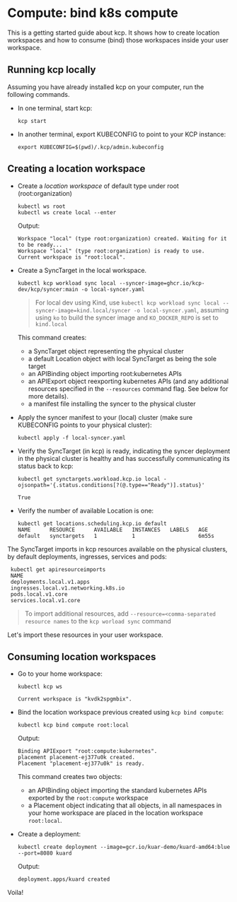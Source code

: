 # Compute: bind k8s compute

This is a getting started guide about kcp. It shows how to create location workspaces and how to consume (bind) those workspaces inside your user workspace.

## Running kcp locally

Assuming you have already installed kcp on your computer, run
the following commands.

- In one terminal, start kcp:

  ```shell
  kcp start
  ```

- In another terminal, export KUBECONFIG to point to your KCP instance:

   ```shell
   export KUBECONFIG=$(pwd)/.kcp/admin.kubeconfig
   ```

## Creating a location workspace

- Create a *location workspace* of default type under root (root:organization)

   ```shell
   kubectl ws root
   kubectl ws create local --enter
   ```

  Output:

   ```{ .bash .no-copy }
   Workspace "local" (type root:organization) created. Waiting for it to be ready...
   Workspace "local" (type root:organization) is ready to use.
   Current workspace is "root:local".
   ```

- Create a SyncTarget in the local workspace.

    ```shell
    kubectl kcp workload sync local --syncer-image=ghcr.io/kcp-dev/kcp/syncer:main -o local-syncer.yaml
    ```

  > For local dev using Kind, use `kubectl kcp workload sync local --syncer-image=kind.local/syncer -o local-syncer.yaml`, assuming using `ko` to build the syncer image and `KO_DOCKER_REPO` is set to `kind.local`

  This command creates:
  - a SyncTarget object representing the physical cluster
  - a default Location object with local SyncTarget as being the sole target
  - an APIBinding object importing root:kubernetes APIs
  - an APIExport object reexporting kubernetes APIs (and any additional resources specified in the `--resources` command flag. See below for more details).
  - a manifest file installing the syncer to the physical cluster

- Apply the syncer manifest to your (local) cluster (make sure KUBECONFIG points to your physical cluster):

  ```shell
  kubectl apply -f local-syncer.yaml
  ```

- Verify the SyncTarget (in kcp) is ready, indicating the syncer deployment in the physical cluster is healthy and has successfully communicating its status back to kcp:

  ```shell
  kubectl get synctargets.workload.kcp.io local -ojsonpath='{.status.conditions[?(@.type=="Ready")].status}'
  ```

  ```shell
  True
  ```

- Verify the number of available Location is one:

  ```shell
  kubectl get locations.scheduling.kcp.io default
  NAME      RESOURCE      AVAILABLE   INSTANCES   LABELS   AGE
  default   synctargets   1           1                    6m55s
  ```

The SyncTarget imports in kcp resources available on the physical clusters, by default deployments, ingresses, services and pods:

   ```shell
    kubectl get apiresourceimports
    NAME
    deployments.local.v1.apps
    ingresses.local.v1.networking.k8s.io
    pods.local.v1.core
    services.local.v1.core
   ```

  > To import additional resources, add `--resource=<comma-separated resource names` to the `kcp worload sync` command

Let's import these resources in your user workspace.

## Consuming location workspaces

- Go to your home workspace:

   ```shell
   kubectl kcp ws
   ```

   ```{ .bash .no-copy }
   Current workspace is "kvdk2spgmbix".
   ```

- Bind the location workspace previous created using `kcp bind compute`:

   ```shell
   kubectl kcp bind compute root:local
   ```

   Output:

  ```shell
  Binding APIExport "root:compute:kubernetes".
  placement placement-ej377u0k created.
  Placement "placement-ej377u0k" is ready.
  ```

  This command creates two objects:
  - an APIBinding object importing the standard kubernetes APIs exported by the `root:compute` workspace
  - a Placement object indicating that all objects, in all namespaces in your home workspace are placed in the location workspace `root:local`.

- Create a deployment:

  ```shell
  kubectl create deployment --image=gcr.io/kuar-demo/kuard-amd64:blue --port=8080 kuard
  ```

  Output:

  ```shell
  deployment.apps/kuard created
  ```

Voila!
